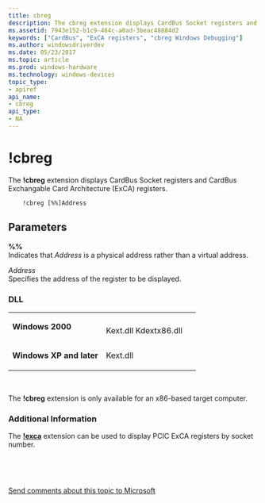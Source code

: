 ```yaml
---
title: cbreg
description: The cbreg extension displays CardBus Socket registers and CardBus Exchangable Card Architecture (ExCA) registers.
ms.assetid: 7943e152-b1c9-464c-a0ad-3beac48884d2
keywords: ["CardBus", "ExCA registers", "cbreg Windows Debugging"]
ms.author: windowsdriverdev
ms.date: 05/23/2017
ms.topic: article
ms.prod: windows-hardware
ms.technology: windows-devices
topic_type:
- apiref
api_name:
- cbreg
api_type:
- NA
---
```


# !cbreg


The **!cbreg** extension displays CardBus Socket registers and CardBus Exchangable Card Architecture (ExCA) registers.

```
    !cbreg [%%]Address 
```

## <span id="ddk__cbreg_dbg"></span><span id="DDK__CBREG_DBG"></span>Parameters


<span id="_______________"></span> **%%**   
Indicates that *Address* is a physical address rather than a virtual address.

<span id="_______Address______"></span><span id="_______address______"></span><span id="_______ADDRESS______"></span> *Address*   
Specifies the address of the register to be displayed.

### <span id="DLL"></span><span id="dll"></span>DLL

<table>
<colgroup>
<col width="50%" />
<col width="50%" />
</colgroup>
<tbody>
<tr class="odd">
<td align="left"><p><strong>Windows 2000</strong></p></td>
<td align="left"><p></p>
Kext.dll
Kdextx86.dll</td>
</tr>
<tr class="even">
<td align="left"><p><strong>Windows XP and later</strong></p></td>
<td align="left"><p>Kext.dll</p></td>
</tr>
</tbody>
</table>

 

The **!cbreg** extension is only available for an x86-based target computer.

### <span id="Additional_Information"></span><span id="additional_information"></span><span id="ADDITIONAL_INFORMATION"></span>Additional Information

The [**!exca**](-exca.md) extension can be used to display PCIC ExCA registers by socket number.

 

 

[Send comments about this topic to Microsoft](mailto:wsddocfb@microsoft.com?subject=Documentation%20feedback%20[debugger\debugger]:%20!cbreg%20%20RELEASE:%20%285/15/2017%29&body=%0A%0APRIVACY%20STATEMENT%0A%0AWe%20use%20your%20feedback%20to%20improve%20the%20documentation.%20We%20don't%20use%20your%20email%20address%20for%20any%20other%20purpose,%20and%20we'll%20remove%20your%20email%20address%20from%20our%20system%20after%20the%20issue%20that%20you're%20reporting%20is%20fixed.%20While%20we're%20working%20to%20fix%20this%20issue,%20we%20might%20send%20you%20an%20email%20message%20to%20ask%20for%20more%20info.%20Later,%20we%20might%20also%20send%20you%20an%20email%20message%20to%20let%20you%20know%20that%20we've%20addressed%20your%20feedback.%0A%0AFor%20more%20info%20about%20Microsoft's%20privacy%20policy,%20see%20http://privacy.microsoft.com/default.aspx. "Send comments about this topic to Microsoft")




